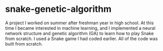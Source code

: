 # snake-genetic-algorithm
 A project I worked on summer after freshman year in high school. At this time I became interested in machine learning, and I implemented a neural network structure and genetic algorithm (GA) to learn how to play Snake from scratch. I used a Snake game I had coded earlier. All of the code was built from scratch.
